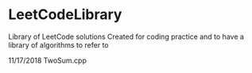 # LeetCodeLibrary
Library of LeetCode solutions
Created for coding practice and to have a library of algorithms to refer to

11/17/2018  TwoSum.cpp
